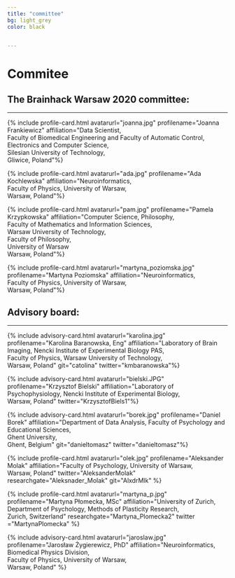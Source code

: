 ```yaml
---
title: "committee"
bg: light_grey
color: black


---
```


# Commitee

## The Brainhack Warsaw 2020 committee:
---

<div id="profile-container">

{% include profile-card.html avatarurl="joanna.jpg" profilename="Joanna Frankiewicz" affiliation="Data Scientist, <br>
Faculty of Biomedical Engineering and Faculty of Automatic Control, Electronics and Computer Science, <br>Silesian University of Technology, <br>Gliwice, Poland"%}

{% include profile-card.html avatarurl="ada.jpg" profilename="Ada Kochlewska" affiliation="Neuroinformatics, <br>Faculty of Physics, University of Warsaw, <br>Warsaw, Poland"%}

{% include profile-card.html avatarurl="pam.jpg" profilename="Pamela Krzypkowska" affiliation="Computer Science, Philosophy, <br>
Faculty of Mathematics and Information Sciences, <br> Warsaw University of Technology, <br> Faculty of Philosophy, <br> University of Warsaw <br>Warsaw, Poland"%}

{% include profile-card.html avatarurl="martyna_poziomska.jpg" profilename="Martyna Poziomska" affiliation="Neuroinformatics, <br>Faculty of Physics, University of Warsaw, <br>Warsaw, Poland"%}

</div>


## Advisory board:
---

<div id="profile-container">

{% include advisory-card.html avatarurl="karolina.jpg" profilename="Karolina Baranowska, Eng" affiliation="Laboratory of Brain Imaging, Nencki Institute of Experimental Biology PAS, <br> Faculty of Physics, Warsaw University of Technology, <br>Warsaw, Poland" git="catolina" twitter="kmbaranowska"%}

{% include advisory-card.html avatarurl="bielski.JPG" profilename="Krzysztof Bielski" affiliation="Laboratory of Psychophysiology, Nencki Institute of Experimental Biology,<br> Warsaw, Poland"  twitter="KrzysztofBiels1"%}

{% include advisory-card.html avatarurl="borek.jpg" profilename="Daniel Borek" affiliation="Department of Data Analysis, Faculty of Psychology and Educational Sciences,<br> Ghent University, <br>Ghent, Belgium" git="danieltomasz" twitter="danieltomasz"%}

{% include profile-card.html avatarurl="olek.jpg" profilename="Aleksander Molak" affiliation="Faculty of Psychology, University of Warsaw,<br> Warsaw, Poland" twitter="AleksanderMolak" researchgate="Aleksnader_Molak" git="AlxdrMlk" %}

{% include profile-card.html avatarurl="martyna_p.jpg" profilename="Martyna Płomecka, MSc" affiliation="University of Zurich, Department of Psychology, Methods of Plasticity Research, <br>Zurich, Switzerland" researchgate="Martyna_Plomecka2" twitter ="MartynaPlomecka" %}

{% include advisory-card.html avatarurl="jaroslaw.jpg" profilename="Jarosław Żygierewicz, PhD" affiliation="Neuroinformatics, <br> Biomedical Physics Division,<br> Faculty of Physics, University of Warsaw,<br> Warsaw, Poland" %}
</div>
